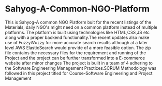 # Sahyog-A-Common-NGO-Platform
This is Sahyog-A common NGO Platform buit for the recent listings of the Materials, daily NGO's might need on a common platform instead of multiple platforms.
The platform is built using technologies like HTML,CSS,JS etc along with a proper backend functionality.The recent updates also make use of FuzzyWuzzy for more accurate search results although at a later level AWS ElasticSearch would provide of a more feasible option.
The zip file contains the necessary files for the requirement and running of the Project and the project can be further transformed into a E-commerce website after minor changes
The project is built in a team of 4 adhering to the Software Engineering Management Practices.SCRUM Methodology was followed in this project titled for Course-Software Engineering and Project Management
